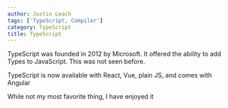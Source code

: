 ```yaml
---
author: Justin Leach
tags: ['TypeScript, Compiler']
category: TypeScript
title: TypeScript
---
```


TypeScript was founded in 2012 by Microsoft.  It offered the ability to add Types to JavaScript.  This was not seen before.

TypeScript is now available with React, Vue, plain JS, and comes with Angular

While not my most favorite thing, I have enjoyed it
